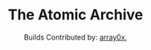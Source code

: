 <p align="center">
<center><h1 align="center">The Atomic Archive</h1>
  </p>
<p align="center">Builds Contributed by: <a href="https://github.com/array0x">array0x</a>, 

